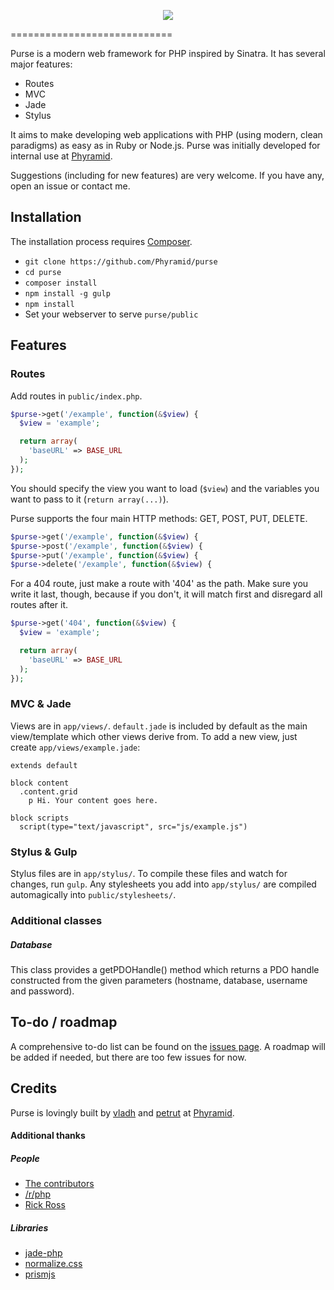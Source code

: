 <p align="center">
  <a href="http://phyramid.github.io/purse/">
    <img src="http://phyramid.github.io/purse/images/logo-bar-small.png"/>
  </a>
</p>
============================

Purse is a modern web framework for PHP inspired by Sinatra. It has several major features:
* Routes
* MVC
* Jade
* Stylus

It aims to make developing web applications with PHP (using modern, clean paradigms) as easy as in Ruby or Node.js. Purse was initially developed for internal use at [Phyramid](http://phyramid.com).

Suggestions (including for new features) are very welcome. If you have any, open an issue or contact me.

## Installation
The installation process requires [Composer](https://getcomposer.org/).
* `git clone https://github.com/Phyramid/purse`
* `cd purse`
* `composer install`
* `npm install -g gulp`
* `npm install`
* Set your webserver to serve `purse/public`

## Features

### Routes
Add routes in `public/index.php`.
```php
$purse->get('/example', function(&$view) {
  $view = 'example';

  return array(
    'baseURL' => BASE_URL
  );
});
```
You should specify the view you want to load (`$view`) and the variables you want to pass to it (`return array(...)`).

Purse supports the four main HTTP methods: GET, POST, PUT, DELETE.
```php
$purse->get('/example', function(&$view) {
$purse->post('/example', function(&$view) {
$purse->put('/example', function(&$view) {
$purse->delete('/example', function(&$view) {
```

For a 404 route, just make a route with '404' as the path. Make sure you write it last, though, because if you don't, it will match first and disregard all routes after it.
```php
$purse->get('404', function(&$view) {
  $view = 'example';

  return array(
    'baseURL' => BASE_URL
  );
});
```

### MVC & Jade
Views are in `app/views/`. `default.jade` is included by default as the main view/template which other views derive from. To add a new view, just create `app/views/example.jade`:
```jade
extends default

block content
  .content.grid
    p Hi. Your content goes here.

block scripts
  script(type="text/javascript", src="js/example.js")
```

### Stylus & Gulp
Stylus files are in `app/stylus/`. To compile these files and watch for changes, run `gulp`. Any stylesheets you add into `app/stylus/` are compiled automagically into `public/stylesheets/`.

### Additional classes
##### Database
This class provides a getPDOHandle() method which returns a PDO handle constructed from the given parameters (hostname, database, username and password).

## To-do / roadmap
A comprehensive to-do list can be found on the [issues page](https://github.com/Phyramid/purse/issues). A roadmap will be added if needed, but there are too few issues for now.

## Credits

Purse is lovingly built by [vladh](http://vladh.net) and [petrut](http://petrutoader.com) at [Phyramid](http://phyramid.com).

#### Additional thanks

##### People
* [The contributors](https://github.com/Phyramid/purse/graphs/contributors)
* [/r/php](http://reddit.com/r/php)
* [Rick Ross](http://www.godforgivesidont.com/)

##### Libraries
* [jade-php](https://github.com/ronan-gloo/jade-php)
* [normalize.css](http://necolas.github.io/normalize.css/)
* [prismjs](http://prismjs.com/)
